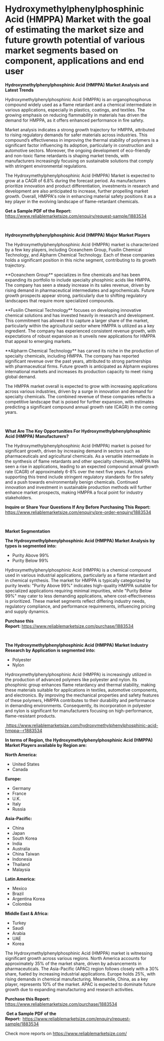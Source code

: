 <p><h1>Hydroxymethylphenylphosphinic Acid (HMPPA) Market with the goal of estimating the market size and future growth potential of various market segments based on component, applications and end user</h1></p><p><strong>Hydroxymethylphenylphosphinic Acid (HMPPA) Market Analysis and Latest Trends</strong></p>
<p><p>Hydroxymethylphenylphosphinic Acid (HMPPA) is an organophosphorus compound widely used as a flame retardant and a chemical intermediate in various applications, especially in plastics, coatings, and textiles. The growing emphasis on reducing flammability in materials has driven the demand for HMPPA, as it offers enhanced performance in fire safety. </p><p>Market analysis indicates a strong growth trajectory for HMPPA, attributed to rising regulatory demands for safer materials across industries. This compound’s effectiveness in improving the thermal stability of polymers is a significant factor influencing its adoption, particularly in construction and automotive sectors. Moreover, the ongoing development of eco-friendly and non-toxic flame retardants is shaping market trends, with manufacturers increasingly focusing on sustainable solutions that comply with stringent environmental regulations.</p><p>The Hydroxymethylphenylphosphinic Acid (HMPPA) Market is expected to grow at a CAGR of 6.8% during the forecast period. As manufacturers prioritize innovation and product differentiation, investments in research and development are also anticipated to increase, further propelling market growth. Overall, HMPPA's role in enhancing material safety positions it as a key player in the evolving landscape of flame-retardant chemicals.</p></p>
<p><strong>Get a Sample PDF of the Report:&nbsp;</strong> <a href="https://www.reliablemarketsize.com/enquiry/request-sample/1883534?utm_campaign=2475&utm_medium=2&utm_source=Github&utm_content=ia&utm_term=03042025&utm_id=hydroxymethylphenylphosphinic-acid-hmppa">https://www.reliablemarketsize.com/enquiry/request-sample/1883534</a></p>
<p>&nbsp;</p>
<p><strong>Hydroxymethylphenylphosphinic Acid (HMPPA) Major Market Players</strong></p>
<p><p>The Hydroxymethylphenylphosphinic Acid (HMPPA) market is characterized by a few key players, including Oceanchem Group, Fusilin Chemical Technology, and Alpharm Chemical Technology. Each of these companies holds a significant position in this niche segment, contributing to its growth trajectory.</p><p>**Oceanchem Group** specializes in fine chemicals and has been expanding its portfolio to include specialty phosphinic acids like HMPPA. The company has seen a steady increase in its sales revenue, driven by rising demand in pharmaceutical intermediates and agrochemicals. Future growth prospects appear strong, particularly due to shifting regulatory landscapes that require more specialized compounds.</p><p>**Fusilin Chemical Technology** focuses on developing innovative chemical solutions and has invested heavily in research and development. This commitment has allowed it to capture a larger share of the market, particularly within the agricultural sector where HMPPA is utilized as a key ingredient. The company has experienced consistent revenue growth, with expectations of robust expansion as it unveils new applications for HMPPA that appeal to emerging markets.</p><p>**Alpharm Chemical Technology** has carved its niche in the production of specialty chemicals, including HMPPA. The company has reported significant revenue over the past years, attributed to strong partnerships with pharmaceutical firms. Future growth is anticipated as Alpharm explores international markets and increases its production capacity to meet rising global demand.</p><p>The HMPPA market overall is expected to grow with increasing applications across various industries, driven by a surge in innovation and demand for specialty chemicals. The combined revenue of these companies reflects a competitive landscape that is poised for further expansion, with estimates predicting a significant compound annual growth rate (CAGR) in the coming years.</p></p>
<p>&nbsp;</p>
<p><strong>What Are The Key Opportunities For Hydroxymethylphenylphosphinic Acid (HMPPA) Manufacturers?</strong></p>
<p><p>The Hydroxymethylphenylphosphinic Acid (HMPPA) market is poised for significant growth, driven by increasing demand in sectors such as pharmaceuticals and agricultural chemicals. As a versatile intermediate in the synthesis of flame retardants and other specialty chemicals, HMPPA has seen a rise in applications, leading to an expected compound annual growth rate (CAGR) of approximately 6-8% over the next five years. Factors supporting this trend include stringent regulatory standards for fire safety and a push towards environmentally benign chemicals. Continued innovation and investment in sustainable production methods will further enhance market prospects, making HMPPA a focal point for industry stakeholders.</p></p>
<p><strong>Inquire or Share Your Questions If Any Before Purchasing This Report:</strong> <a href="https://www.reliablemarketsize.com/enquiry/pre-order-enquiry/1883534?utm_campaign=2475&utm_medium=2&utm_source=Github&utm_content=ia&utm_term=03042025&utm_id=hydroxymethylphenylphosphinic-acid-hmppa">https://www.reliablemarketsize.com/enquiry/pre-order-enquiry/1883534</a></p>
<p>&nbsp;</p>
<p><strong>Market Segmentation</strong></p>
<p><strong>The Hydroxymethylphenylphosphinic Acid (HMPPA) Market Analysis by types is segmented into:</strong></p>
<p><ul><li>Purity Above 99%</li><li>Purity Below 99%</li></ul></p>
<p><p>Hydroxymethylphenylphosphinic Acid (HMPPA) is a chemical compound used in various industrial applications, particularly as a flame retardant and in chemical synthesis. The market for HMPPA is typically categorized by purity levels: "Purity Above 99%" indicates high-quality HMPPA suitable for specialized applications requiring minimal impurities, while "Purity Below 99%" may cater to less demanding applications, where cost-effectiveness is prioritized. These market segments reflect differing industry needs, regulatory compliance, and performance requirements, influencing pricing and supply dynamics.</p></p>
<p><strong>Purchase this Report:&nbsp;</strong><a href="https://www.reliablemarketsize.com/purchase/1883534?utm_campaign=2475&utm_medium=2&utm_source=Github&utm_content=ia&utm_term=03042025&utm_id=hydroxymethylphenylphosphinic-acid-hmppa">https://www.reliablemarketsize.com/purchase/1883534</a></p>
<p>&nbsp;</p>
<p><strong>The Hydroxymethylphenylphosphinic Acid (HMPPA) Market Industry Research by Application is segmented into:</strong></p>
<p><ul><li>Polyester</li><li>Nylon</li></ul></p>
<p><p>Hydroxymethylphenylphosphinic Acid (HMPPA) is increasingly utilized in the production of advanced polymers like polyester and nylon. Its phosphinic group enhances flame retardancy and thermal stability, making these materials suitable for applications in textiles, automotive components, and electronics. By improving the mechanical properties and safety features of these polymers, HMPPA contributes to their durability and performance in demanding environments. Consequently, its incorporation in polyester and nylon is significant for manufacturers focusing on high-performance, flame-resistant products.</p></p>
<p><a href="https://www.reliablemarketsize.com/hydroxymethylphenylphosphinic-acid-hmppa--r1883534?utm_campaign=2475&utm_medium=2&utm_source=Github&utm_content=ia&utm_term=03042025&utm_id=hydroxymethylphenylphosphinic-acid-hmppa">&nbsp;https://www.reliablemarketsize.com/hydroxymethylphenylphosphinic-acid-hmppa--r1883534</a></p>
<p><strong>In terms of Region, the Hydroxymethylphenylphosphinic Acid (HMPPA) Market Players available by Region are:</strong></p>
<p>
    <p> <strong> North America: </strong>
        <ul>
            <li>United States</li>
            <li>Canada</li>
        </ul>
        </p> 
    <p> <strong> Europe: </strong>
        <ul>
            <li>Germany</li>
            <li>France</li>
            <li>U.K.</li>
            <li>Italy</li>
            <li>Russia</li>
        </ul>
        </p> 
    <p> <strong> Asia-Pacific: </strong>
        <ul>
            <li>China</li>
            <li>Japan</li>
            <li>South Korea</li>
            <li>India</li>
            <li>Australia</li>
            <li>China Taiwan</li>
            <li>Indonesia</li>
            <li>Thailand</li>
            <li>Malaysia</li>
        </ul>
        </p> 
    <p> <strong> Latin America: </strong>
        <ul>
            <li>Mexico</li>
            <li>Brazil</li>
            <li>Argentina Korea</li>
            <li>Colombia</li>
        </ul>
        </p> 
    <p> <strong> Middle East & Africa: </strong>
        <ul>
            <li>Turkey</li>
            <li>Saudi</li>
            <li>Arabia</li>
            <li>UAE</li>
            <li>Korea</li>
        </ul>
    </p>
    </p>
<p><p>The Hydroxymethylphenylphosphinic Acid (HMPPA) market is witnessing significant growth across various regions. North America accounts for approximately 35% of the market share, driven by advancements in pharmaceuticals. The Asia-Pacific (APAC) region follows closely with a 30% share, fueled by increasing industrial applications. Europe holds 25%, with rising demands in chemical manufacturing. Meanwhile, China, as a key player, represents 10% of the market. APAC is expected to dominate future growth due to expanding manufacturing and research activities.</p></p>
<p><strong>Purchase this Report: </strong><a href="https://www.reliablemarketsize.com/purchase/1883534?utm_campaign=2475&utm_medium=2&utm_source=Github&utm_content=ia&utm_term=03042025&utm_id=hydroxymethylphenylphosphinic-acid-hmppa">https://www.reliablemarketsize.com/purchase/1883534</a></p>
<p>&nbsp;<strong>Get a Sample PDF of the Report:&nbsp;&nbsp;</strong><a href="https://www.reliablemarketsize.com/enquiry/request-sample/1883534?utm_campaign=2475&utm_medium=2&utm_source=Github&utm_content=ia&utm_term=03042025&utm_id=hydroxymethylphenylphosphinic-acid-hmppa">https://www.reliablemarketsize.com/enquiry/request-sample/1883534</a></p>
<p><strong></strong></p>
<p>Check more reports on <a href="https://www.reliablemarketsize.com/?utm_campaign=2475&utm_medium=2&utm_source=Github&utm_content=ia&utm_term=03042025&utm_id=hydroxymethylphenylphosphinic-acid-hmppa">https://www.reliablemarketsize.com/</a></p>